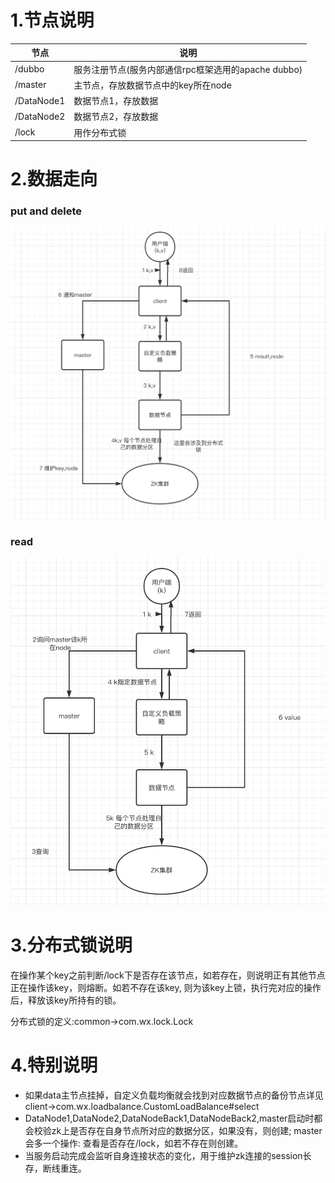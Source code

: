 # 1.节点说明

| 节点       | 说明                                                |
| ---------- | --------------------------------------------------- |
| /dubbo     | 服务注册节点(服务内部通信rpc框架选用的apache dubbo) |
| /master    | 主节点，存放数据节点中的key所在node                 |
| /DataNode1 | 数据节点1，存放数据                                 |
| /DataNode2 | 数据节点2，存放数据                                 |
| /lock      | 用作分布式锁                                        |

# 2.数据走向

### put and delete

![image-20200628234916536](images/image-20200628234916536.png)

### read

![image-20200628235155014](images/image-20200628235155014.png)

# 3.分布式锁说明

在操作某个key之前判断/lock下是否存在该节点，如若存在，则说明正有其他节点正在操作该key，则熔断。如若不存在该key, 则为该key上锁，执行完对应的操作后，释放该key所持有的锁。

分布式锁的定义:common->com.wx.lock.Lock

# 4.特别说明

* 如果data主节点挂掉，自定义负载均衡就会找到对应数据节点的备份节点详见                                                 client->com.wx.loadbalance.CustomLoadBalance#select
* DataNode1,DataNode2,DataNodeBack1,DataNodeBack2,master启动时都会校验zk上是否存在自身节点所对应的数据分区，如果没有，则创建; master会多一个操作: 查看是否存在/lock，如若不存在则创建。
* 当服务启动完成会监听自身连接状态的变化，用于维护zk连接的session长存，断线重连。
